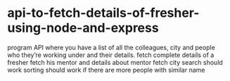# api-to-fetch-details-of-fresher-using-node-and-express
 program API where you have a list of all the colleagues, city and people who they’re working under and their details. fetch complete details of a fresher fetch his mentor and details about mentor fetch city search should work sorting should work if there are more people with similar name
